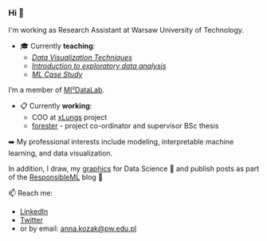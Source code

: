 ### Hi 👋

I'm working as Research Assistant at Warsaw University of Technology.

- :mortar_board: Currently **teaching**:
  - [*Data Visualization Techniques*](https://github.com/MI2-Education/2023Z-DataVisualizationTechniques)   
  - [*Introduction to exploratory data analysis*](https://github.com/MI2-Education/2022L-ExploratoryDataAnalysis)
  - [*ML Case Study*](https://github.com/MI2-Education/2022L-WB-ML-1)


I’m a member of [MI²DataLab](https://www.mi2.ai).
- :clipboard: Currently **working**:
	- COO at [xLungs](https://www.mi2.ai/research-grants.html#x-lungs-2021-2024) project
	- [forester](https://github.com/ModelOriented/forester) - project co-ordinator and supervisor BSc thesis
	

:arrow_right: My professional interests include modeling, interpretable machine learning, and data visualization. 

In addition, I draw, my [graphics](https://github.com/kozaka93/DataScienceGraphics) for Data Science 🎨 and publish posts as part of the [ResponsibleML](https://medium.com/responsibleml) blog 📝 


📫 Reach me:
- [LinkedIn](https://www.linkedin.com/in/kozakanna/)
- [Twitter](https://twitter.com/kozaka93)
- or by email:  [anna.kozak@pw.edu.pl](mailto:anna.kozak@pw.edu.pl)
